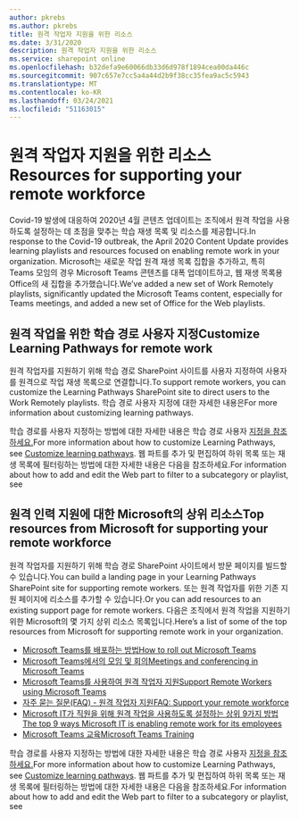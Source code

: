 ```yaml
---
author: pkrebs
ms.author: pkrebs
title: 원격 작업자 지원을 위한 리소스
ms.date: 3/31/2020
description: 원격 작업자 지원을 위한 리소스
ms.service: sharepoint online
ms.openlocfilehash: b32defa9e60066db33d6d978f1894cea00da446c
ms.sourcegitcommit: 907c657e7cc5a4a44d2b9f38cc35fea9ac5c5943
ms.translationtype: MT
ms.contentlocale: ko-KR
ms.lasthandoff: 03/24/2021
ms.locfileid: "51163015"
---
```

# <a name="resources-for-supporting-your-remote-workforce"></a><span data-ttu-id="6f921-103">원격 작업자 지원을 위한 리소스</span><span class="sxs-lookup"><span data-stu-id="6f921-103">Resources for supporting your remote workforce</span></span>
<span data-ttu-id="6f921-104">Covid-19 발생에 대응하여 2020년 4월 콘텐츠 업데이트는 조직에서 원격 작업을 사용하도록 설정하는 데 초점을 맞추는 학습 재생 목록 및 리소스를 제공합니다.</span><span class="sxs-lookup"><span data-stu-id="6f921-104">In response to the Covid-19 outbreak, the April 2020 Content Update provides learning playlists and resources focused on enabling remote work in your organization.</span></span> <span data-ttu-id="6f921-105">Microsoft는 새로운 작업 원격 재생 목록 집합을 추가하고, 특히 Teams 모임의 경우 Microsoft Teams 콘텐츠를 대폭 업데이트하고, 웹 재생 목록용 Office의 새 집합을 추가했습니다.</span><span class="sxs-lookup"><span data-stu-id="6f921-105">We’ve added a new set of Work Remotely playlists, significantly updated the Microsoft Teams content, especially for Teams meetings, and added a new set of Office for the Web playlists.</span></span> 

## <a name="customize-learning-pathways-for-remote-work"></a><span data-ttu-id="6f921-106">원격 작업을 위한 학습 경로 사용자 지정</span><span class="sxs-lookup"><span data-stu-id="6f921-106">Customize Learning Pathways for remote work</span></span>
<span data-ttu-id="6f921-107">원격 작업자를 지원하기 위해 학습 경로 SharePoint 사이트를 사용자 지정하여 사용자를 원격으로 작업 재생 목록으로 연결합니다.</span><span class="sxs-lookup"><span data-stu-id="6f921-107">To support remote workers, you can customize the Learning Pathways SharePoint site to direct users to the Work Remotely playlists.</span></span> <span data-ttu-id="6f921-108">학습 경로 사용자 지정에 대한 자세한 내용은</span><span class="sxs-lookup"><span data-stu-id="6f921-108">For more information about customizing learning pathways.</span></span>

<span data-ttu-id="6f921-109">학습 경로를 사용자 지정하는 방법에 대한 자세한 내용은 학습 경로 사용자 [지정을 참조하세요.](custom_overview.md)</span><span class="sxs-lookup"><span data-stu-id="6f921-109">For more information about how to customize Learning Pathways, see [Customize learning pathways](custom_overview.md).</span></span> <span data-ttu-id="6f921-110">웹 파트를 추가 및 편집하여 하위 목록 또는 재생 목록에 필터링하는 방법에 대한 자세한 내용은 다음을 참조하세요.</span><span class="sxs-lookup"><span data-stu-id="6f921-110">For information about how to add and edit the Web part to filter to a subcategory or playlist, see</span></span> 

## <a name="top-resources-from-microsoft-for-supporting-your-remote-workforce"></a><span data-ttu-id="6f921-111">원격 인력 지원에 대한 Microsoft의 상위 리소스</span><span class="sxs-lookup"><span data-stu-id="6f921-111">Top resources from Microsoft for supporting your remote workforce</span></span>
<span data-ttu-id="6f921-112">원격 작업자를 지원하기 위해 학습 경로 SharePoint 사이트에서 방문 페이지를 빌드할 수 있습니다.</span><span class="sxs-lookup"><span data-stu-id="6f921-112">You can build a landing page in your Learning Pathways SharePoint site for supporting remote workers.</span></span> <span data-ttu-id="6f921-113">또는 원격 작업자를 위한 기존 지원 페이지에 리소스를 추가할 수 있습니다.</span><span class="sxs-lookup"><span data-stu-id="6f921-113">Or you can add resources to an existing support page for remote workers.</span></span> <span data-ttu-id="6f921-114">다음은 조직에서 원격 작업을 지원하기 위한 Microsoft의 몇 가지 상위 리소스 목록입니다.</span><span class="sxs-lookup"><span data-stu-id="6f921-114">Here’s a list of some of the top resources from Microsoft for supporting remote work in your organization.</span></span> 
- [<span data-ttu-id="6f921-115">Microsoft Teams를 배포하는 방법</span><span class="sxs-lookup"><span data-stu-id="6f921-115">How to roll out Microsoft Teams</span></span>](/microsoftteams/how-to-roll-out-teams)
- [<span data-ttu-id="6f921-116">Microsoft Teams에서의 모임 및 회의</span><span class="sxs-lookup"><span data-stu-id="6f921-116">Meetings and conferencing in Microsoft Teams</span></span>](/microsoftteams/deploy-meetings-microsoft-teams-landing-page)
- [<span data-ttu-id="6f921-117">Microsoft Teams를 사용하여 원격 작업자 지원</span><span class="sxs-lookup"><span data-stu-id="6f921-117">Support Remote Workers using Microsoft Teams</span></span>](/microsoftteams/support-remote-work-with-teams)
- [<span data-ttu-id="6f921-118">자주 묻는 질문(FAQ) - 원격 작업자 지원</span><span class="sxs-lookup"><span data-stu-id="6f921-118">FAQ: Support your remote workforce</span></span>](/microsoftteams/faq-support-remote-workforce)
- [<span data-ttu-id="6f921-119">Microsoft IT가 직원을 위해 원격 작업을 사용하도록 설정하는 상위 9가지 방법</span><span class="sxs-lookup"><span data-stu-id="6f921-119">The top 9 ways Microsoft IT is enabling remote work for its employees</span></span>](https://www.microsoft.com/microsoft-365/blog/2020/03/12/top-9-ways-microsoft-it-enabling-remote-work-employees/)
- [<span data-ttu-id="6f921-120">Microsoft Teams 교육</span><span class="sxs-lookup"><span data-stu-id="6f921-120">Microsoft Teams Training</span></span>](/microsoftteams/training-microsoft-teams-landing-page)


<span data-ttu-id="6f921-121">학습 경로를 사용자 지정하는 방법에 대한 자세한 내용은 학습 경로 사용자 [지정을 참조하세요.](custom_overview.md)</span><span class="sxs-lookup"><span data-stu-id="6f921-121">For more information about how to customize Learning Pathways, see [Customize learning pathways](custom_overview.md).</span></span> <span data-ttu-id="6f921-122">웹 파트를 추가 및 편집하여 하위 목록 또는 재생 목록에 필터링하는 방법에 대한 자세한 내용은 다음을 참조하세요.</span><span class="sxs-lookup"><span data-stu-id="6f921-122">For information about how to add and edit the Web part to filter to a subcategory or playlist, see</span></span> 


